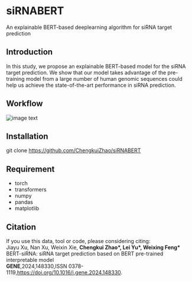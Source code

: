 # siRNABERT
An explainable BERT-based deeplearning algorithm for siRNA target prediction 

## Introduction
In this study, we propose an explainable BERT-based model for the siRNA target prediction. We show that our model takes advantage of the pre-training model from a large number of human genomic sequences could help us achieve the state-of-the-art performance in siRNA prediction.

## Workflow
![image text](https://github.com/ChengkuiZhao/SiRNABERT/blob/main/image/Workflow.jpg)

## Installation
git clone https://github.com/ChengkuiZhao/siRNABERT

## Requirement
* torch
* transformers
* numpy
* pandas
* matplotlib
## Citation
If you use this data, tool or code, please considering citing:<br />
Jiayu Xu, Nan Xu, Weixin Xie, __Chengkui Zhao*, Lei Yu*, Weixing Feng*__<br />
BERT-siRNA: siRNA target prediction based on BERT pre-trained interpretable model<br />
**GENE**,2024,148330,ISSN 0378-1119,https://doi.org/10.1016/j.gene.2024.148330.
